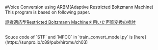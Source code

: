 #Voice Conversion using ARBM(Adaptive Restricted Boltzmann Machine)
This program is based on following paper.

[話者適応型Restricted Boltzmann Machineを用いた声質変換の検討](http://www.me.cs.scitec.kobe-u.ac.jp/publications/papers/2014/SP2014-126.pdf)

<br>
Souce code of `STF` and `MFCC` in `train_convert_model.py` is [here](https://sunpro.io/c89/pub/hiromu/ch03)
